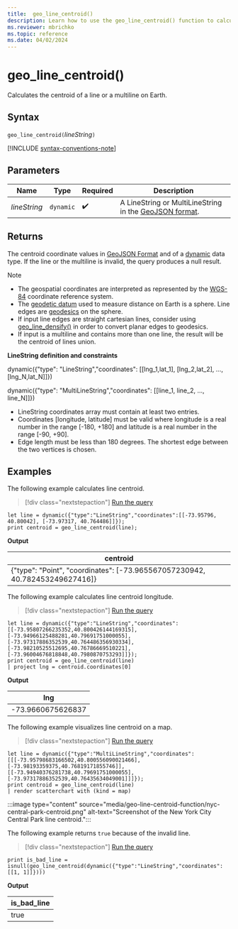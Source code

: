 ```yaml
---
title:  geo_line_centroid()
description: Learn how to use the geo_line_centroid() function to calculate the centroid of a line or a multiline on Earth.
ms.reviewer: mbrichko
ms.topic: reference
ms.date: 04/02/2024
---
```

# geo_line_centroid()

Calculates the centroid of a line or a multiline on Earth.

## Syntax

`geo_line_centroid(`*lineString*`)`

[!INCLUDE [syntax-conventions-note](../includes/syntax-conventions-note.md)]

## Parameters

|Name|Type|Required|Description|
|--|--|--|--|
| *lineString* | `dynamic` |  :heavy_check_mark: | A LineString or MultiLineString in the [GeoJSON format](https://tools.ietf.org/html/rfc7946).|

## Returns

The centroid coordinate values in [GeoJSON Format](https://tools.ietf.org/html/rfc7946) and of a [dynamic](scalar-data-types/dynamic.md) data type. If the line or the multiline is invalid, the query produces a null result.

> [!NOTE]
>
> * The geospatial coordinates are interpreted as represented by the [WGS-84](https://earth-info.nga.mil/index.php?dir=wgs84&action=wgs84) coordinate reference system.
> * The [geodetic datum](https://en.wikipedia.org/wiki/Geodetic_datum) used to measure distance on Earth is a sphere. Line edges are [geodesics](https://en.wikipedia.org/wiki/Geodesic) on the sphere.
> * If input line edges are straight cartesian lines, consider using [geo_line_densify()](geo-line-densify-function.md) in order to convert planar edges to geodesics.
> * If input is a multiline and contains more than one line, the result will be the centroid of lines union.

**LineString definition and constraints**

dynamic({"type": "LineString","coordinates": [[lng_1,lat_1], [lng_2,lat_2], ..., [lng_N,lat_N]]})

dynamic({"type": "MultiLineString","coordinates": [[line_1, line_2, ..., line_N]]})

* LineString coordinates array must contain at least two entries.
* Coordinates [longitude, latitude] must be valid where longitude is a real number in the range [-180, +180] and latitude is a real number in the range [-90, +90].
* Edge length must be less than 180 degrees. The shortest edge between the two vertices is chosen.

## Examples

The following example calculates line centroid.

> [!div class="nextstepaction"]
> <a href="https://dataexplorer.azure.com/clusters/help/databases/Samples?query=H4sIAAAAAAAAA8tJLVHIycxLVbBVSKnMS8zNTNaoViqpLEhVslLyAYoHlxRl5qUr6Sgl5+cXpWTmJZakFitZRUfrmhvrWZqaW5rpKJgY6FkYGJgYxeooQITNjQ3NwcLmZiYmFmaxsbWa1lwFQHNKFJJT80qK8jNTgNalp+bHg2yOh4lpgHia1gBYQZ0fkgAAAA==" target="_blank">Run the query</a>

```kusto
let line = dynamic({"type":"LineString","coordinates":[[-73.95796, 40.80042], [-73.97317, 40.764486]]});
print centroid = geo_line_centroid(line);
```

**Output**

|centroid|
|---|
|{"type": "Point", "coordinates": [-73.965567057230942, 40.782453249627416]}|

The following example calculates line centroid longitude.

> [!div class="nextstepaction"]
> <a href="https://dataexplorer.azure.com/clusters/help/databases/Samples?query=H4sIAAAAAAAAA02QwWrDMAyG732K4FMLWZBkW5Y79ga77RhCKYkJLp0TMl/Ktnefs5Ax3X7p45f030Ou7jGF6qUaHun6Hvvjp8qPOaizei39t7zENKpa9dO0DDFdc/hQ57Z9crrxVsARM2mrLdUGGgEwxGgMstdou3rjjGdGskaEBFfOefboLEIp+4c5jU6Ei5fV/hdjY1ZdzEBrs3NCCIWxSOztxjlhLgKBCHeMyzHsWFDEyLZVQBw4q8nrrvs+PR/m8l2u+pDyMsWhhDCG6bLmcdl7x1WdDl/VvEy30Je00li4fdz8y6WF7gcIBtdSTwEAAA==" target="_blank">Run the query</a>

```kusto
let line = dynamic({"type":"LineString","coordinates":[[-73.95807266235352,40.800426144169315],[-73.94966125488281,40.79691751000055],[-73.97317886352539,40.764486356930334],[-73.98210525512695,40.76786669510221],[-73.96004676818848,40.7980870753293]]});
print centroid = geo_line_centroid(line)
| project lng = centroid.coordinates[0]
```

**Output**

|lng|
|---|
|-73.9660675626837|

The following example visualizes line centroid on a map.

> [!div class="nextstepaction"]
> <a href="https://dataexplorer.azure.com/clusters/help/databases/Samples?query=H4sIAAAAAAAAAzWPwWrDMBBE7/kKoZMNaVh5tSsppX/Qnno0JhhbJKKObBSVEtr+e+WaHGf37ezM5LOYQvTiRYz32F/DUH3LfF+8PMq3zymH17J8zynEs9zLYZ7TGGKf/U0e27Z9MnhwZJxli4qZoNlrOFgAIgYH0CjN3O03ziqHSA4NrZDhopVRlsho7gq0UdppQMONVQbtP+i4cKQAVtuHmUFlrGWkhtBtfhqJUYMuf1XXdb/1824pubMYfMxpDmPpePbzaa17esyqVdW7H5F8HH0St6HP2afh0qcsvkK+iOojxPX02i/1H97E8mMuAQAA" target="_blank">Run the query</a>

```kusto
let line = dynamic({"type":"MultiLineString","coordinates":[[[-73.95798683166502,40.800556090021466],[-73.98193359375,40.76819171855746]],[[-73.94940376281738,40.79691751000055],[-73.97317886352539,40.76435634049001]]]});
print centroid = geo_line_centroid(line)
| render scatterchart with (kind = map)
```

:::image type="content" source="media/geo-line-centroid-function/nyc-central-park-centroid.png" alt-text="Screenshot of the New York City Central Park line centroid.":::

The following example returns `true` because of the invalid line.

> [!div class="nextstepaction"]
> <a href="https://dataexplorer.azure.com/clusters/help/databases/Samples?query=H4sIAAAAAAAAAx2MQQqAIBAAvyJ7UvDSNegH3TpKiOkiC7aGbYeI/p50nBmYoxGLotNvIflCjGrqxFcpOmP9jY/I0iolnW4OO0X9gNwHwghzz4v0RQYLsdaWiIPgCaNzg1XDur7GmA+R8wB3ZAAAAA==" target="_blank">Run the query</a>

```kusto
print is_bad_line = isnull(geo_line_centroid(dynamic({"type":"LineString","coordinates":[[1, 1]]})))
```

**Output**

|is_bad_line|
|---|
|true|
